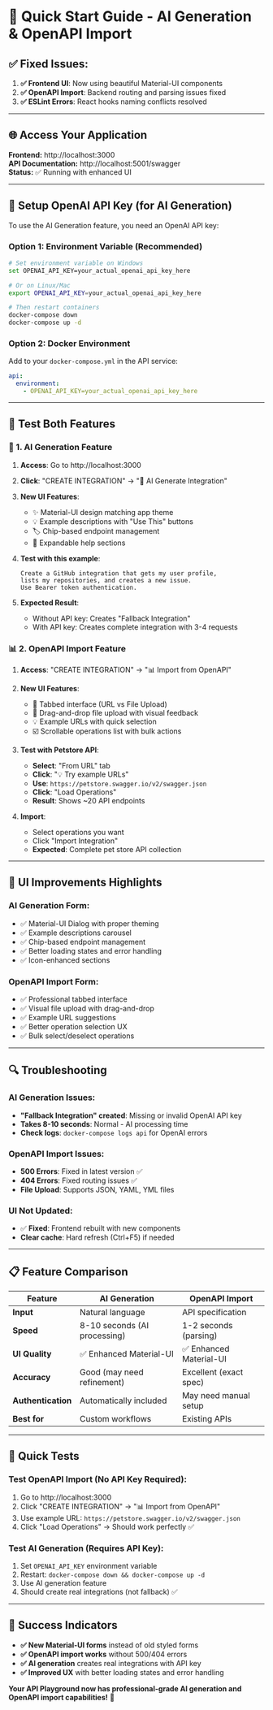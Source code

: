 # 🚀 Quick Start Guide - AI Generation & OpenAPI Import

## ✅ **Fixed Issues:**

1. **✅ Frontend UI**: Now using beautiful Material-UI components
2. **✅ OpenAPI Import**: Backend routing and parsing issues fixed  
3. **✅ ESLint Errors**: React hooks naming conflicts resolved

---

## 🌐 **Access Your Application**

**Frontend:** http://localhost:3000  
**API Documentation:** http://localhost:5001/swagger  
**Status:** ✅ Running with enhanced UI

---

## 🔧 **Setup OpenAI API Key (for AI Generation)**

To use the AI Generation feature, you need an OpenAI API key:

### **Option 1: Environment Variable (Recommended)**
```bash
# Set environment variable on Windows
set OPENAI_API_KEY=your_actual_openai_api_key_here

# Or on Linux/Mac
export OPENAI_API_KEY=your_actual_openai_api_key_here

# Then restart containers
docker-compose down
docker-compose up -d
```

### **Option 2: Docker Environment**
Add to your `docker-compose.yml` in the API service:
```yaml
api:
  environment:
    - OPENAI_API_KEY=your_actual_openai_api_key_here
```

---

## 🎯 **Test Both Features**

### **🤖 1. AI Generation Feature**

1. **Access**: Go to http://localhost:3000
2. **Click**: "CREATE INTEGRATION" → "🤖 AI Generate Integration"
3. **New UI Features**:
   - ✨ Material-UI design matching app theme
   - 💡 Example descriptions with "Use This" buttons
   - 🏷️ Chip-based endpoint management
   - 📖 Expandable help sections

4. **Test with this example**:
   ```
   Create a GitHub integration that gets my user profile, 
   lists my repositories, and creates a new issue. 
   Use Bearer token authentication.
   ```

5. **Expected Result**: 
   - Without API key: Creates "Fallback Integration" 
   - With API key: Creates complete integration with 3-4 requests

### **📊 2. OpenAPI Import Feature**

1. **Access**: "CREATE INTEGRATION" → "📊 Import from OpenAPI"
2. **New UI Features**:
   - 📑 Tabbed interface (URL vs File Upload)
   - 🎯 Drag-and-drop file upload with visual feedback
   - 💡 Example URLs with quick selection
   - ☑️ Scrollable operations list with bulk actions

3. **Test with Petstore API**:
   - **Select**: "From URL" tab
   - **Click**: "💡 Try example URLs" 
   - **Use**: `https://petstore.swagger.io/v2/swagger.json`
   - **Click**: "Load Operations"
   - **Result**: Shows ~20 API endpoints

4. **Import**:
   - Select operations you want
   - Click "Import Integration"
   - **Expected**: Complete pet store API collection

---

## 🎨 **UI Improvements Highlights**

### **AI Generation Form**:
- ✅ Material-UI Dialog with proper theming
- ✅ Example descriptions carousel
- ✅ Chip-based endpoint management
- ✅ Better loading states and error handling
- ✅ Icon-enhanced sections

### **OpenAPI Import Form**:
- ✅ Professional tabbed interface
- ✅ Visual file upload with drag-and-drop
- ✅ Example URL suggestions
- ✅ Better operation selection UX
- ✅ Bulk select/deselect operations

---

## 🔍 **Troubleshooting**

### **AI Generation Issues**:
- **"Fallback Integration" created**: Missing or invalid OpenAI API key
- **Takes 8-10 seconds**: Normal - AI processing time
- **Check logs**: `docker-compose logs api` for OpenAI errors

### **OpenAPI Import Issues**:
- **500 Errors**: Fixed in latest version ✅
- **404 Errors**: Fixed routing issues ✅
- **File Upload**: Supports JSON, YAML, YML files

### **UI Not Updated**:
- ✅ **Fixed**: Frontend rebuilt with new components
- **Clear cache**: Hard refresh (Ctrl+F5) if needed

---

## 📋 **Feature Comparison**

| Feature | AI Generation | OpenAPI Import |
|---------|---------------|----------------|
| **Input** | Natural language | API specification |
| **Speed** | 8-10 seconds (AI processing) | 1-2 seconds (parsing) |
| **UI Quality** | ✅ Enhanced Material-UI | ✅ Enhanced Material-UI |
| **Accuracy** | Good (may need refinement) | Excellent (exact spec) |
| **Authentication** | Automatically included | May need manual setup |
| **Best for** | Custom workflows | Existing APIs |

---

## 🎯 **Quick Tests**

### **Test OpenAPI Import (No API Key Required)**:
1. Go to http://localhost:3000
2. Click "CREATE INTEGRATION" → "📊 Import from OpenAPI"
3. Use example URL: `https://petstore.swagger.io/v2/swagger.json`
4. Click "Load Operations" → Should work perfectly ✅

### **Test AI Generation (Requires API Key)**:
1. Set `OPENAI_API_KEY` environment variable
2. Restart: `docker-compose down && docker-compose up -d`
3. Use AI generation feature
4. Should create real integrations (not fallback) ✅

---

## 🎉 **Success Indicators**

- **✅ New Material-UI forms** instead of old styled forms
- **✅ OpenAPI import works** without 500/404 errors  
- **✅ AI generation** creates real integrations with API key
- **✅ Improved UX** with better loading states and error handling

**Your API Playground now has professional-grade AI generation and OpenAPI import capabilities!** 🚀 